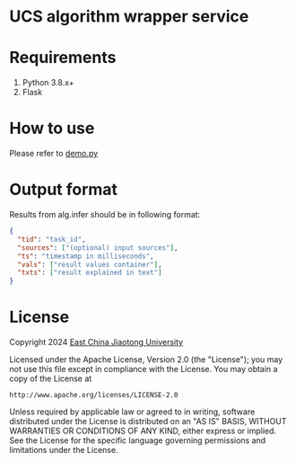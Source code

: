 # UCS algorithm wrapper service

# Requirements
1. Python 3.8.x+
2. Flask
 
# How to use
Please refer to [demo.py](demo.py)

# Output format
Results from alg.infer should be in following format:

```json
{
  "tid": "task_id",
  "sources": ["(optional) input sources"],
  "ts": "timestamp in milliseconds",
  "vals": ["result values container"],
  "txts": ["result explained in text"]
}
```
# License
Copyright 2024 [East China Jiaotong University](http://www.ecjtu.edu.cn)

Licensed under the Apache License, Version 2.0 (the "License");
you may not use this file except in compliance with the License.
You may obtain a copy of the License at

    http://www.apache.org/licenses/LICENSE-2.0

Unless required by applicable law or agreed to in writing, software
distributed under the License is distributed on an "AS IS" BASIS,
WITHOUT WARRANTIES OR CONDITIONS OF ANY KIND, either express or implied.
See the License for the specific language governing permissions and
limitations under the License.
